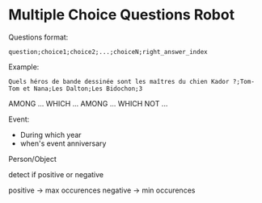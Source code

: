 

# Multiple Choice Questions Robot

Questions format:

```
question;choice1;choice2;...;choiceN;right_answer_index
```


Example:

```
Quels héros de bande dessinée sont les maîtres du chien Kador ?;Tom-Tom et Nana;Les Dalton;Les Bidochon;3
```

AMONG ... WHICH ...
AMONG ... WHICH NOT ...

Event:
- During which year
- when's event anniversary

Person/Object


detect if positive or negative

positive -> max occurences
negative -> min occurences
